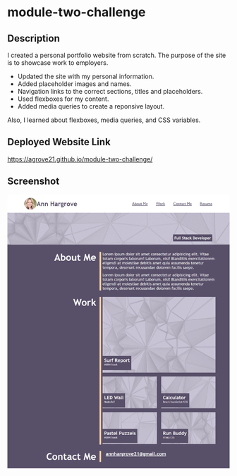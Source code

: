 # module-two-challenge

## Description
I created a personal portfolio website from scratch. The purpose of the site is to showcase work to employers.
-   Updated the site with my personal information.
-   Added placeholder images and names.
-   Navigation links to the correct sections, titles and placeholders. 
-   Used flexboxes for my content.
-   Added media queries to create a reponsive layout.

Also, I learned about flexboxes, media queries, and CSS variables.

## Deployed Website Link
https://agrove21.github.io/module-two-challenge/


## Screenshot
<img src="assets/images/127.0.0.1_5500_index.html.png" width="800px">
